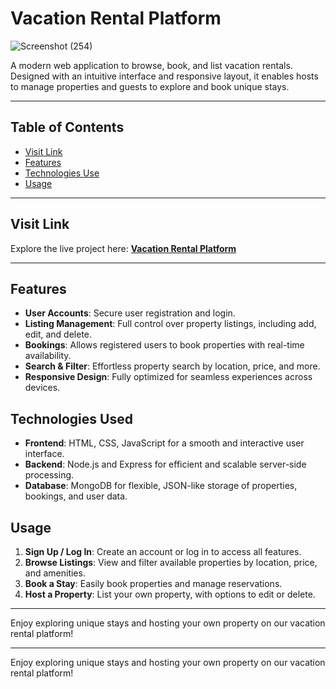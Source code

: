 # Vacation Rental Platform

![Screenshot (254)](https://github.com/user-attachments/assets/175249f0-c7c4-47dc-a0bf-8fc2b8cd8df3)


A modern web application to browse, book, and list vacation rentals. Designed with an intuitive interface and responsive layout, it enables hosts to manage properties and guests to explore and book unique stays.

---

## Table of Contents
- [Visit Link](#visit-link)
- [Features](#features)
- [Technologies Use](#technologies-used)
- [Usage](#usage)


---

## Visit Link

Explore the live project here: **[Vacation Rental Platform](https://your-live-site-url.com)**

---

## Features

- **User Accounts**: Secure user registration and login.
- **Listing Management**: Full control over property listings, including add, edit, and delete.
- **Bookings**: Allows registered users to book properties with real-time availability.
- **Search & Filter**: Effortless property search by location, price, and more.
- **Responsive Design**: Fully optimized for seamless experiences across devices.

## Technologies Used

- **Frontend**: HTML, CSS, JavaScript for a smooth and interactive user interface.
- **Backend**: Node.js and Express for efficient and scalable server-side processing.
- **Database**: MongoDB for flexible, JSON-like storage of properties, bookings, and user data.

## Usage

1. **Sign Up / Log In**: Create an account or log in to access all features.
2. **Browse Listings**: View and filter available properties by location, price, and amenities.
3. **Book a Stay**: Easily book properties and manage reservations.
4. **Host a Property**: List your own property, with options to edit or delete.

---

Enjoy exploring unique stays and hosting your own property on our vacation rental platform!


---

Enjoy exploring unique stays and hosting your own property on our vacation rental platform!

